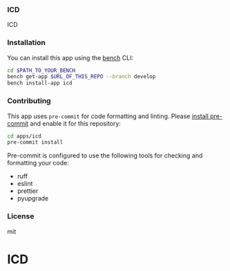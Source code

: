 ### ICD

ICD

### Installation

You can install this app using the [bench](https://github.com/frappe/bench) CLI:

```bash
cd $PATH_TO_YOUR_BENCH
bench get-app $URL_OF_THIS_REPO --branch develop
bench install-app icd
```

### Contributing

This app uses `pre-commit` for code formatting and linting. Please [install pre-commit](https://pre-commit.com/#installation) and enable it for this repository:

```bash
cd apps/icd
pre-commit install
```

Pre-commit is configured to use the following tools for checking and formatting your code:

- ruff
- eslint
- prettier
- pyupgrade

### License

mit
# ICD
